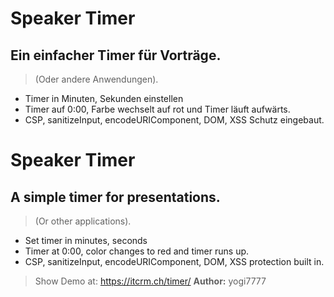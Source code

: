 # Speaker Timer
## Ein einfacher Timer für Vorträge. 
>(Oder andere Anwendungen).

- Timer in Minuten, Sekunden einstellen 
- Timer auf 0:00, Farbe wechselt auf rot und Timer läuft aufwärts.
- CSP, sanitizeInput, encodeURIComponent, DOM, XSS Schutz eingebaut.

# Speaker Timer
## A simple timer for presentations. 
>(Or other applications).

- Set timer in minutes, seconds 
- Timer at 0:00, color changes to red and timer runs up.
- CSP, sanitizeInput, encodeURIComponent, DOM, XSS protection built in.

> Show Demo at: https://itcrm.ch/timer/
**Author:** yogi7777